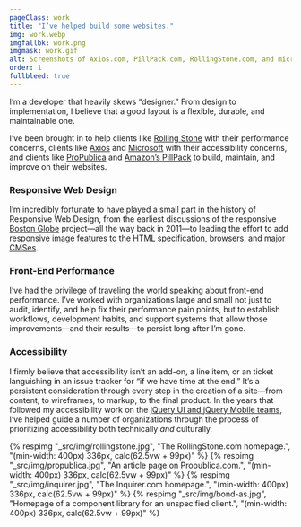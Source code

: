 ```yaml
---
pageClass: work
title: "I’ve helped build some websites."
img: work.webp
imgfallbk: work.png
imgmask: work.gif
alt: Screenshots of Axios.com, PillPack.com, RollingStone.com, and microsoft.com/design in illustrated generic device frames.
order: 1
fullbleed: true
---
```

<div class="copy">

  I’m a developer that heavily skews “designer.” From design to implementation, I believe that a good layout is a flexible, durable, and maintainable one.

  I’ve been brought in to help clients like [Rolling Stone](https://rollingstone.com) with their performance concerns, clients like [Axios](https://axios.com) and [Microsoft](https://www.microsoft.com/en-us/mwf) with their accessibility concerns, and clients like [ProPublica](https://propublica.org/) and [Amazon’s PillPack](https://www.pillpack.com/) to build, maintain, and improve on their websites.

  ### Responsive Web Design

  I’m incredibly fortunate to have played a small part in the history of Responsive Web Design, from the earliest discussions of the responsive [Boston Globe](https://bostonglobe.com) project—all the way back in 2011—to leading the effort to add responsive image features to the [HTML specification](https://www.w3.org/community/respimg/), [browsers](https://alistapart.com/blog/post/bringing-responsive-images-to-browsers), and [major CMSes](https://make.wordpress.org/core/2015/09/30/responsive-images-merge-proposal/).

  ### Front-End Performance

  I’ve had the privilege of traveling the world speaking about front-end performance. I’ve worked with organizations large and small not just to audit, identify, and help fix their performance pain points, but to establish workflows, development habits, and support systems that allow those improvements—and their results—to persist long after I’m gone.

  ### Accessibility

  I firmly believe that accessibility isn’t an add-on, a line item, or an ticket languishing in an issue tracker for “if we have time at the end.” It’s a persistent consideration through every step in the creation of a site—from content, to wireframes, to markup, to the final product. In the years that followed my accessibility work on the [jQuery UI and jQuery Mobile teams](https://jquery.org/team/), I’ve helped guide a number of organizations through the process of prioritizing accessibility both technically _and_ culturally.
</div>
<div class="illus">
{% respimg "_src/img/rollingstone.jpg", "The RollingStone.com homepage.", "(min-width: 400px) 336px, calc(62.5vw + 99px)" %}
{% respimg "_src/img/propublica.jpg", "An article page on Propublica.com.", "(min-width: 400px) 336px, calc(62.5vw + 99px)" %}
{% respimg "_src/img/inquirer.jpg", "The Inquirer.com homepage.", "(min-width: 400px) 336px, calc(62.5vw + 99px)" %}
{% respimg "_src/img/bond-as.jpg", "Homepage of a component library for an unspecified client.", "(min-width: 400px) 336px, calc(62.5vw + 99px)" %}
</div>